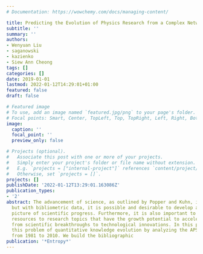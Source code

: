 ```yaml
---
# Documentation: https://wowchemy.com/docs/managing-content/

title: Predicting the Evolution of Physics Research from a Complex Network Perspective
subtitle: ''
summary: ''
authors:
- Wenyuan Liu
- saganowski
- kazienko
- Siew Ann Cheong
tags: []
categories: []
date: 2019-01-01
lastmod: 2022-01-12T14:29:01+01:00
featured: false
draft: false

# Featured image
# To use, add an image named `featured.jpg/png` to your page's folder.
# Focal points: Smart, Center, TopLeft, Top, TopRight, Left, Right, BottomLeft, Bottom, BottomRight.
image:
  caption: ''
  focal_point: ''
  preview_only: false

# Projects (optional).
#   Associate this post with one or more of your projects.
#   Simply enter your project's folder or file name without extension.
#   E.g. `projects = ["internal-project"]` references `content/project/deep-learning/index.md`.
#   Otherwise, set `projects = []`.
projects: []
publishDate: '2022-01-12T13:29:01.163086Z'
publication_types:
- '2'
abstract: The advancement of science, as outlined by Popper and Kuhn, is largely qualitative,
  but with bibliometric data, it is possible and desirable to develop a quantitative
  picture of scientific progress. Furthermore, it is also important to allocate finite
  resources to research topics that have the growth potential to accelerate the process
  from scientific breakthroughs to technological innovations. In this paper, we address
  this problem of quantitative knowledge evolution by analyzing the APS data sets
  from 1981 to 2010. We build the bibliographic
publication: '*Entropy*'
---
```

